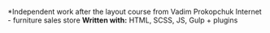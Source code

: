 *Independent work after the layout course from Vadim Prokopchuk
Internet - furniture sales store
**Written with:** HTML, SCSS, JS, Gulp + plugins
